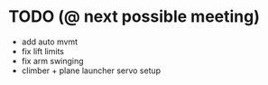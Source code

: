 # TODO (@ next possible meeting)
- add auto mvmt
- fix lift limits
- fix arm swinging
- climber + plane launcher servo setup